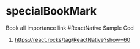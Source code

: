 # specialBookMark
Book all importance link
#ReactNative Sample Cod
1. https://react.rocks/tag/ReactNative?show=60
